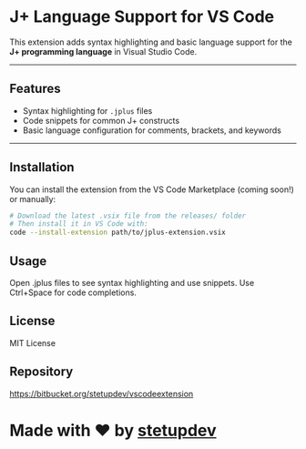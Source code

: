 # J+ Language Support for VS Code

This extension adds syntax highlighting and basic language support for the **J+ programming language** in Visual Studio Code.

---

## Features

- Syntax highlighting for `.jplus` files  
- Code snippets for common J+ constructs  
- Basic language configuration for comments, brackets, and keywords

---

## Installation

You can install the extension from the VS Code Marketplace (coming soon!) or manually:

```bash
# Download the latest .vsix file from the releases/ folder
# Then install it in VS Code with:
code --install-extension path/to/jplus-extension.vsix
```
## Usage
Open .jplus files to see syntax highlighting and use snippets. Use Ctrl+Space for code completions.

## License
MIT License

## Repository
https://bitbucket.org/stetupdev/vscodeextension

# Made with ❤️ by [stetupdev](https://bitbucket.org/stetupdev)